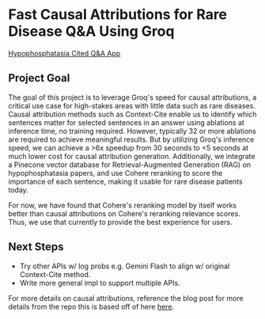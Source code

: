 # Fast Causal Attributions for Rare Disease Q&A Using Groq

[Hypophosphatasia Cited Q&A App](https://context-cite-2wukcnr4uvvmpcycghrhws.streamlit.app/)

## Project Goal

The goal of this project is to leverage Groq's speed for causal attributions, a critical use case for high-stakes areas with little data such as rare diseases. Causal attribution methods such as Context-Cite enable us to identify which sentences matter for selected sentences in an answer using ablations at inference time, no training required. However, typically 32 or more ablations are required to achieve meaningful results. But by utilizing Groq's inference speed, we can achieve a >6x speedup from 30 seconds to <5 seconds at much lower cost for causal attribution generation. Additionally, we integrate a Pinecone vector database for Retrieval-Augmented Generation (RAG) on hypophosphatasia papers, and use Cohere reranking to score the importance of each sentence, making it usable for rare disease patients today.

For now, we have found that Cohere's reranking model by itself works better than causal attributions on Cohere's reranking relevance scores. Thus, we use that currently to provide the best experience for users. 

## Next Steps
- Try other APIs w/ log probs e.g. Gemini Flash to align w/ original Context-Cite method.
- Write more general impl to support multiple APIs.

For more details on causal attributions, reference the blog post for more details from the repo this is based off of here [here](#https://gradientscience.org/contextcite/).